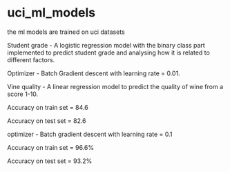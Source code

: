# uci_ml_models
the ml models are trained on uci datasets

Student grade - A logistic regression model with the binary class part implemented to predict student grade and analysing how it is related to different factors.

Optimizer - Batch Gradient descent with learning rate = 0.01.

Vine quality - A linear regression model to predict the quality of wine from a score 1-10.

Accuracy on train set = 84.6

Accuracy on test set = 82.6

optimizer - Batch gradient descent with learning rate = 0.1

Accuracy on train set = 96.6%

Accuracy on test set = 93.2%
